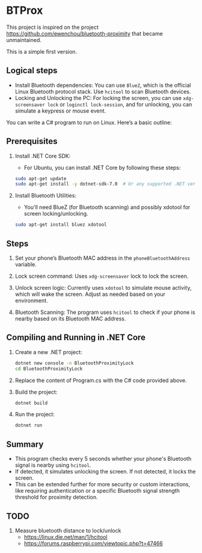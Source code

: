 # BTProx

This project is inspired on the project <https://github.com/ewenchou/bluetooth-proximity> that became unmaintained.

This is a simple first version.

## Logical steps

- Install Bluetooth dependencies: You can use `BlueZ`, which is the official Linux Bluetooth protocol stack. Use `hcitool` to scan Bluetooth devices.
- Locking and Unlocking the PC: For locking the screen, you can use `xdg-screensaver lock` or `loginctl lock-session`, and for unlocking, you can simulate a keypress or mouse event.

You can write a C# program to run on Linux. Here’s a basic outline:

## Prerequisites

1. Install .NET Core SDK:

   - For Ubuntu, you can install .NET Core by following these steps:

   ```bash
   sudo apt-get update
   sudo apt-get install -y dotnet-sdk-7.0  # Or any supported .NET version
   ```

1. Install Bluetooth Utilities:

   - You'll need BlueZ (for Bluetooth scanning) and possibly xdotool for screen locking/unlocking.

   ```bash
   sudo apt-get install bluez xdotool
   ```

## Steps

1. Set your phone’s Bluetooth MAC address in the `phoneBluetoothAddress` variable.

1. Lock screen command: Uses `xdg-screensaver` lock to lock the screen.

1. Unlock screen logic: Currently uses `xdotool` to simulate mouse activity, which will wake the screen. Adjust as needed based on your environment.

1. Bluetooth Scanning: The program uses `hcitool` to check if your phone is nearby based on its Bluetooth MAC address.

## Compiling and Running in .NET Core

1. Create a new .NET project:

   ```bash
   dotnet new console -n BluetoothProximityLock
   cd BluetoothProximityLock
   ```

1. Replace the content of Program.cs with the C# code provided above.

1. Build the project:

   ```bash
   dotnet build
   ```

1. Run the project:

   ```bash
   dotnet run
   ```

## Summary

- This program checks every 5 seconds whether your phone's Bluetooth signal is nearby using `hcitool`.
- If detected, it simulates unlocking the screen. If not detected, it locks the screen.
- This can be extended further for more security or custom interactions, like requiring authentication or a specific Bluetooth signal strength threshold for proximity detection.

## TODO

1. Measure bluetooth distance to lock/unlock
   - <https://linux.die.net/man/1/hcitool>
   - <https://forums.raspberrypi.com/viewtopic.php?t=47466>

